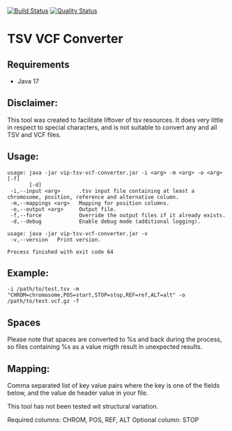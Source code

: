 [![Build Status](https://app.travis-ci.com/molgenis/tsv-vcf-converter.svg?branch=main)](https://app.travis-ci.com/molgenis/tsv-vcf-converter)
[![Quality Status](https://sonarcloud.io/api/project_badges/measure?project=molgenis_tsv-vcf-converter&metric=alert_status)](https://sonarcloud.io/dashboard?id=molgenis_tsv-vcf-converter)

# TSV VCF Converter

## Requirements
- Java 17

## Disclaimer:
This tool was created to facilitate liftover of tsv resources. 
It does very little in respect to special characters, and is not suitable to convert any and all TSV and VCF files.

## Usage:
```
usage: java -jar vip-tsv-vcf-converter.jar -i <arg> -m <arg> -o <arg> [-f]
       [-d]
 -i,--input <arg>      .tsv input file containing at least a chromosome, position, reference and alternative column.
 -m,--mappings <arg>   Mapping for position columns.
 -o,--output <arg>     Output file.
 -f,--force            Override the output files if it already exists.
 -d,--debug            Enable debug mode (additional logging).

usage: java -jar vip-tsv-vcf-converter.jar -v
 -v,--version   Print version.

Process finished with exit code 64
```

## Example:
```-i /path/to/test.tsv -m "CHROM=chromosome,POS=start,STOP=stop,REF=ref,ALT=alt" -o /path/to/test.vcf.gz -f```

## Spaces
Please note that spaces are converted to %s and back during the process, so files containing %s as a value migth result in unexpected results.

## Mapping:
Comma separated list of key value pairs where the key is one of the fields below, and the value de header value in your file.

This tool has not been tested wit structural variation.

Required columns: CHROM, POS, REF, ALT
Optional column: STOP
